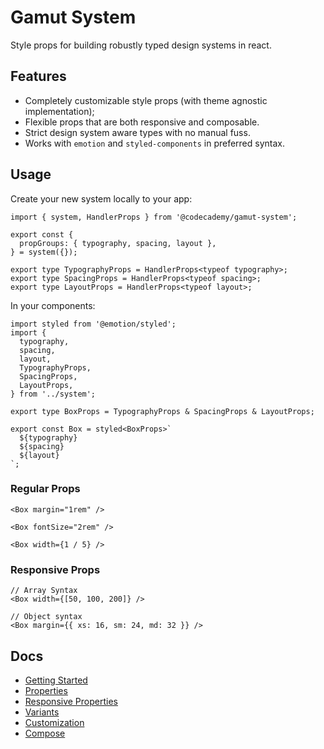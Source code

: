 # Gamut System

Style props for building robustly typed design systems in react.

## Features

- Completely customizable style props (with theme agnostic implementation);
- Flexible props that are both responsive and composable.
- Strict design system aware types with no manual fuss.
- Works with `emotion` and `styled-components` in preferred syntax.

## Usage

Create your new system locally to your app:

```tsx
import { system, HandlerProps } from '@codecademy/gamut-system';

export const {
  propGroups: { typography, spacing, layout },
} = system({});

export type TypographyProps = HandlerProps<typeof typography>;
export type SpacingProps = HandlerProps<typeof spacing>;
export type LayoutProps = HandlerProps<typeof layout>;
```

In your components:

```tsx
import styled from '@emotion/styled';
import {
  typography,
  spacing,
  layout,
  TypographyProps,
  SpacingProps,
  LayoutProps,
} from '../system';

export type BoxProps = TypographyProps & SpacingProps & LayoutProps;

export const Box = styled<BoxProps>`
  ${typography}
  ${spacing}
  ${layout}
`;
```

### Regular Props

```tsx
<Box margin="1rem" />

<Box fontSize="2rem" />

<Box width={1 / 5} />
```

### Responsive Props

```tsx
// Array Syntax
<Box width={[50, 100, 200]} />

// Object syntax
<Box margin={{ xs: 16, sm: 24, md: 32 }} />
```

## Docs

- [Getting Started](docs/getting-started.md)
- [Properties](docs/properties.md)
- [Responsive Properties](docs/responsive.md)
- [Variants](docs/variants.md)
- [Customization](docs/customization.md)
- [Compose](docs/compose.md)
